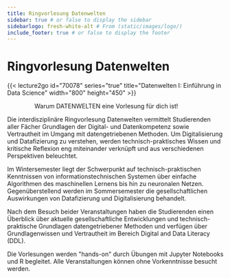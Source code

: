 ```yaml
---
title: Ringvorlesung Datenwelten
sidebar: true # or false to display the sidebar
sidebarlogo: fresh-white-alt # From (static/images/logo/)
include_footer: true # or false to display the footer
---
```


# Ringvorlesung Datenwelten

{{< lecture2go id="70078" series="true" title="Datenwelten I: Einführung in Data Science" width="800" height="450" >}}

<div class="columns">
  <div class="column is-2"></div>
  <div class="column is-8">
    Warum DATENWELTEN eine Vorlesung für dich ist!
  </div>
  <div class="column is-2"></div>
</div>


Die interdisziplinäre Ringvorlesung Datenwelten vermittelt Studierenden aller Fächer Grundlagen der Digital- und Datenkompetenz sowie Vertrautheit im Umgang mit datengetriebenen Methoden. Um Digitalisierung und Datafizierung zu verstehen, werden technisch-praktisches Wissen und kritische Reflexion eng miteinander verknüpft und aus verschiedenen Perspektiven beleuchtet.

Im Wintersemester liegt der Schwerpunkt auf technisch-praktischen Kenntnissen von informationstechnischen Systemen über einfache Algorithmen des maschinellen Lernens bis hin zu neuronalen Netzen. Gegenüberstellend werden im Sommersemester die gesellschaftlichen Auswirkungen von Datafizierung und Digitalisierung behandelt.

Nach dem Besuch beider Veranstaltungen haben die Studierenden einen Überblick über aktuelle gesellschaftliche Entwicklungen und technisch-praktische Grundlagen datengetriebener Methoden und verfügen über Grundlagenwissen und Vertrautheit im Bereich Digital and Data Literacy (DDL).

Die Vorlesungen werden "hands-on" durch Übungen mit Jupyter Notebooks und R begleitet. Alle Veranstaltungen können ohne Vorkenntnisse besucht werden.